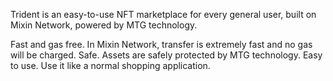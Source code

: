 Trident is an easy-to-use NFT marketplace for every general user, built on Mixin Network, powered by MTG technology.

Fast and gas free. In Mixin Network, transfer is extremely fast and no gas will be charged.
Safe. Assets are safely protected by MTG technology.
Easy to use. Use it like a normal shopping application.
